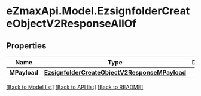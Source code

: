 
# eZmaxApi.Model.EzsignfolderCreateObjectV2ResponseAllOf

## Properties

Name | Type | Description | Notes
------------ | ------------- | ------------- | -------------
**MPayload** | [**EzsignfolderCreateObjectV2ResponseMPayload**](EzsignfolderCreateObjectV2ResponseMPayload.md) |  | 

[[Back to Model list]](../README.md#documentation-for-models)
[[Back to API list]](../README.md#documentation-for-api-endpoints)
[[Back to README]](../README.md)

